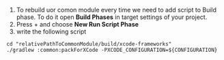 1. To rebuild uor comon module every time we need to add script to Build phase. 
To do it open **Build Phases** in target settings of your project.
2. Press + and choose **New Run Script Phase**
3. write the following script
```
cd "relativePathToCommonModule/build/xcode-frameworks"
./gradlew :common:packForXCode -PXCODE_CONFIGURATION=${CONFIGURATION}
```
